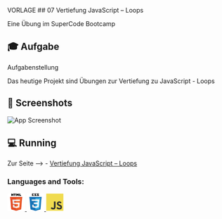 VORLAGE ## 07 Vertiefung JavaScript – Loops

Eine Übung im SuperCode Bootcamp

## 🎓 Aufgabe

Aufgabenstellung

Das heutige Projekt sind Übungen zur Vertiefung zu JavaScript - Loops

## 📸 Screenshots

![App Screenshot](assets/img/screen.gif)

## 💻 Running

Zur Seite —> - [Vertiefung JavaScript – Loops](https://jennijennina.github.io/Vertiefung-JavaScript-Loops_Uebungen/)

<p align="left">
</p>

<h3 align="left">Languages and Tools:</h3>
<p align="left"> <a href="https://www.w3schools.com/html/" target="_blank" rel="noreferrer"> <img src="https://raw.githubusercontent.com/devicons/devicon/master/icons/html5/html5-original-wordmark.svg" alt="html5" width="40" height="40"/> </a>
<a href="https://www.w3schools.com/css/" target="_blank" rel="noreferrer"> <img src="https://raw.githubusercontent.com/devicons/devicon/master/icons/css3/css3-original-wordmark.svg" alt="css3" width="40" height="40"/> </a> 
<a href="https://www.w3schools.com/css/" target="_blank" rel="noreferrer"> <img src="https://raw.githubusercontent.com/devicons/devicon/master/icons/javascript/javascript-original.svg" alt="css3" width="40" height="40"/> </a> </p>
